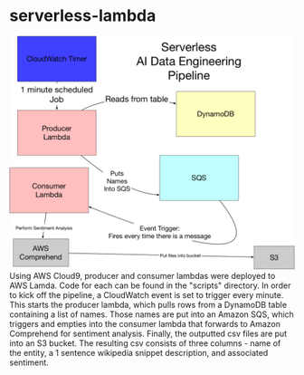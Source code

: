 # serverless-lambda
![sketch](images/serverless-lambda.png) <br>
Using AWS Cloud9, producer and consumer lambdas were deployed to AWS Lamda. Code for each can be found in the "scripts" directory. In order to kick off the pipeline, a CloudWatch event is set to trigger every minute. This starts the producer lambda, which pulls rows from a DynamoDB table containing a list of names. Those names are put into an Amazon SQS, which triggers and empties into the consumer lambda that forwards to Amazon Comprehend for sentiment analysis. Finally, the outputted csv files are put into an S3 bucket. The resulting csv consists of three columns - name of the entity, a 1 sentence wikipedia snippet description, and associated sentiment.
